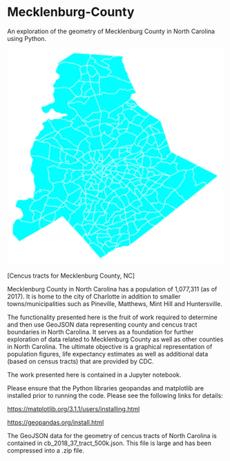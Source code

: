 # Mecklenburg-County
An exploration of the geometry of Mecklenburg County in North Carolina using Python. 

<style>
.aligncenter {
    text-align: center;
}
</style>

<center>
<img 
title="Cencus tracts for Mecklenburg County, NC"
src="https://raw.githubusercontent.com/JerryGreenough/Mecklenburg-County/master/mecktracts.png" width="500" height="500">
</center>

[Cencus tracts for Mecklenburg County, NC]

Mecklenburg County in North Carolina has a population of 1,077,311 (as of 2017). It is home to the city of Charlotte in addition to smaller towns/municipalities such as Pineville, Matthews, Mint Hill and Huntersville.

The functionality presented here is the fruit of work required to determine and then use GeoJSON data representing county and cencus tract boundaries in North Carolina. It serves as a foundation for further exploration of data related to Mecklenburg County as well as other counties in North Carolina. The ultimate objective is a graphical representation of population figures, life expectancy estimates as well as additional data (based on census tracts) that are provided by CDC.

The work presented here is contained in a Jupyter notebook.

Please ensure that the Python libraries geopandas and matplotlib are installed prior to running the code. Please see the following links for details: 

https://matplotlib.org/3.1.1/users/installing.html

https://geopandas.org/install.html

The GeoJSON data for the geometry of cencus tracts of North Carolina is contained in cb_2018_37_tract_500k.json. This file is large and has been compressed into a .zip file.
